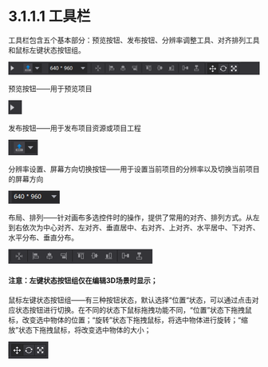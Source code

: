 # 3.1.1.1 工具栏


工具栏包含五个基本部分：预览按钮、发布按钮、分辨率调整工具、对齐排列工具和鼠标左键状态按钮组。

![image](res/image002.png)

预览按钮——用于预览项目

![image](res/image003.png)

发布按钮——用于发布项目资源或项目工程

![image](res/image004.png)

分辨率设置、屏幕方向切换按钮——用于设置当前项目的分辨率以及切换当前项目的屏幕方向

![image](res/image005.png)

布局、排列——针对画布多选控件时的操作，提供了常用的对齐、排列方式。从左到右依次为中心对齐、左对齐、垂直居中、右对齐、上对齐、水平居中、下对齐、水平分布、垂直分布。

![image](res/image006.png)
#### 注意：左键状态按钮组仅在编辑3D场景时显示；
鼠标左键状态按钮组——有三种按钮状态，默认选择“位置“状态，可以通过点击对应状态按钮进行切换。在不同的状态下鼠标拖拽功能不同，“位置”状态下拖拽鼠标，改变选中物体的位置；“旋转”状态下拖拽鼠标，将选中物体进行旋转；“缩放”状态下拖拽鼠标，将改变选中物体的大小；

![image](res/image007.png)
